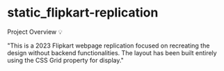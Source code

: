# static_flipkart-replication
Project Overview 💡

"This is a 2023 Flipkart webpage replication focused on recreating the design without backend functionalities. The layout has been built entirely using the CSS Grid property for display."
